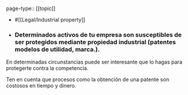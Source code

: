 page-type:: [[topic]]

- #[[Legal/Industrial property]]

- ### Determinados activos de tu empresa son susceptibles de ser protegidos mediante propiedad industrial (patentes modelos de utilidad, marca.).

En determinadas circunstancias puede ser interesante que lo hagas para protegerte contra la competencia.

Ten en cuenta que procesos como la obtención de una patente son costosos en tiempo y dinero.



